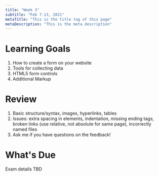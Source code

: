 ```yaml
---
title: "Week 3"
subtitle: "Feb 7-13, 2021"
metaTitle: "This is the title tag of this page"
metaDescription: "This is the meta description"
---
```


# Learning Goals
1. How to create a form on your website
1. Tools for collecting data
1. HTML5 form controls
1. Additional Markup

# Review
1. Basic structure/syntax, images, hyperlinks, tables
1. Issues: extra spacing in elements, indentation, missing ending tags, broken links (use relative, not absolute for same page), incorrectly named files
1. Ask me if you have questions on the feedback!

# What's Due
Exam details TBD